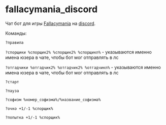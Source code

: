 # fallacymania_discord
Чат бот для игры [Fallacymania](http://fallacymania.com/) на [discord](https://discordapp.com/).

Команды:

```?правила```

```?спорщики %спорщик2% %спорщик2% %спорщикn%``` - указываются именно имена юзера в чате, чтобы бот мог отправлять в лс

```?отгадчики %отгадчик2% %отгадчик2% %отгадчикn%``` - указываются именно имена юзера в чате, чтобы бот мог отправлять в лс

```?старт```

```?пауза```

```?софизм %номер_софизма%/%название_софизма%```

```?очко +1/-1 %спорщик%```

```?попытка +1/-1 %спорщик%```

